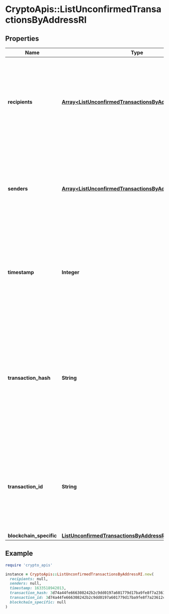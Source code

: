 # CryptoApis::ListUnconfirmedTransactionsByAddressRI

## Properties

| Name | Type | Description | Notes |
| ---- | ---- | ----------- | ----- |
| **recipients** | [**Array&lt;ListUnconfirmedTransactionsByAddressRIRecipients&gt;**](ListUnconfirmedTransactionsByAddressRIRecipients.md) | Represents a list of recipient addresses with the respective amounts. In account-based protocols like Ethereum there is only one address in this list. |  |
| **senders** | [**Array&lt;ListUnconfirmedTransactionsByAddressRISenders&gt;**](ListUnconfirmedTransactionsByAddressRISenders.md) | Represents a list of sender addresses with the respective amounts. In account-based protocols like Ethereum there is only one address in this list. |  |
| **timestamp** | **Integer** | Defines the exact date/time in Unix Timestamp when this transaction was mined, confirmed or first seen in Mempool, if it is unconfirmed. |  |
| **transaction_hash** | **String** | Represents the same as &#x60;transactionId&#x60; for account-based protocols like Ethereum, while it could be different in UTXO-based protocols like Bitcoin. E.g., in UTXO-based protocols &#x60;hash&#x60; is different from &#x60;transactionId&#x60; for SegWit transactions. |  |
| **transaction_id** | **String** | Represents the unique identifier of a transaction, i.e. it could be &#x60;transactionId&#x60; in UTXO-based protocols like Bitcoin, and transaction &#x60;hash&#x60; in Ethereum blockchain. |  |
| **blockchain_specific** | [**ListUnconfirmedTransactionsByAddressRIBS**](ListUnconfirmedTransactionsByAddressRIBS.md) |  |  |

## Example

```ruby
require 'crypto_apis'

instance = CryptoApis::ListUnconfirmedTransactionsByAddressRI.new(
  recipients: null,
  senders: null,
  timestamp: 1633518942013,
  transaction_hash: 3d74a44fe666308242b2c9dd0197a601779d17ba9fe8f7a23612c53a910bc98d,
  transaction_id: 3d74a44fe666308242b2c9dd0197a601779d17ba9fe8f7a23612c53a910bc98d,
  blockchain_specific: null
)
```

